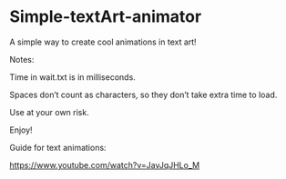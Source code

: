 # Simple-textArt-animator


A simple way to create cool animations in text art!




Notes:

Time in wait.txt is in milliseconds.

Spaces don’t count as characters, so they don’t take extra time to load.





Use at your own risk.

Enjoy!

Guide for text animations:

https://www.youtube.com/watch?v=JavJqJHLo_M
